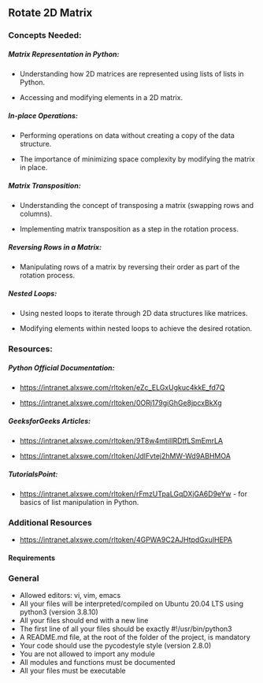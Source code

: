 ## Rotate 2D Matrix

### Concepts Needed:

##### Matrix Representation in Python:
* Understanding how 2D matrices are represented using lists of lists in Python.

* Accessing and modifying elements in a 2D matrix.

##### In-place Operations:
* Performing operations on data without creating a copy of the data structure.

* The importance of minimizing space complexity by modifying the matrix in place.

##### Matrix Transposition:
* Understanding the concept of transposing a matrix (swapping rows and columns).

* Implementing matrix transposition as a step in the rotation process.

##### Reversing Rows in a Matrix:
* Manipulating rows of a matrix by reversing their order as part of the rotation process.

##### Nested Loops:
* Using nested loops to iterate through 2D data structures like matrices.

* Modifying elements within nested loops to achieve the desired rotation.

### Resources:

##### Python Official Documentation:
* https://intranet.alxswe.com/rltoken/eZc_ELGxUgkuc4kkE_fd7Q

* https://intranet.alxswe.com/rltoken/0ORj179giGhGe8jpcxBkXg

##### GeeksforGeeks Articles:
* https://intranet.alxswe.com/rltoken/9T8w4mtiIIRDtfLSmEmrLA

* https://intranet.alxswe.com/rltoken/JdIFvtej2hMW-Wd9ABHMOA

##### TutorialsPoint:
* https://intranet.alxswe.com/rltoken/rFmzUTpaLGqDXjGA6D9eYw - for basics of list manipulation in Python.

### Additional Resources
* https://intranet.alxswe.com/rltoken/4GPWA9C2AJHtpdGxuIHEPA


#### Requirements

### General
* Allowed editors: vi, vim, emacs
* All your files will be interpreted/compiled on Ubuntu 20.04 LTS using python3 (version 3.8.10)
* All your files should end with a new line
* The first line of all your files should be exactly #!/usr/bin/python3
* A README.md file, at the root of the folder of the project, is mandatory
* Your code should use the pycodestyle style (version 2.8.0)
* You are not allowed to import any module
* All modules and functions must be documented
* All your files must be executable

